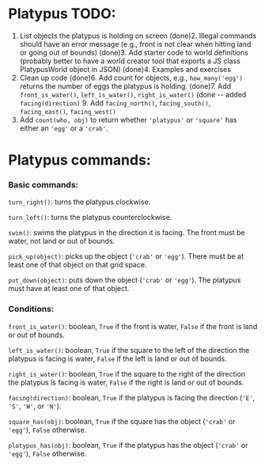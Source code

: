 # Platypus TODO:

1. List objects the platypus is holding on screen
(done)2. Illegal commands should have an error message (e.g., front is not clear when hitting land or going out of bounds)
(done)3. Add starter code to world definitions (probably better to have a world creator tool that exports a JS class PlatypusWorld object in JSON)
(done)4. Examples and exercises
5. Clean up code
(done)6. Add count for objects, e.g., `how_many('egg')` returns the number of eggs the platypus is holding.
(done)7. Add `front_is_water()`, `left_is_water()`, `right_is_water()`
(done -- added `facing(direction)` 9. Add `facing_north()`, `facing_south()`, `facing_east()`, `facing_west()`
8. Add `count(who, obj)` to return whether `'platypus'` or `'square'` has either an `'egg'` or a `'crab'`.

# Platypus commands:

### Basic commands: 
`turn_right()`: turns the platypus clockwise.

`turn_left()`: turns the platypus counterclockwise.

`swim()`: swims the platypus in the direction it is facing. The front must be water, not land or out of bounds.

`pick_up(object)`: picks up the object (`'crab'` or `'egg'`). There must be at least one of that object on that grid space.

`put_down(object)`: puts down the object (`'crab'` or `'egg'`). The platypus must have at least one of that object.

### Conditions:
`front_is_water()`: boolean, `True` if the front is water, `False` if the front is land or out of bounds. 

`left_is_water()`: boolean, `True` if the square to the left of the direction the platypus is facing is water, `False` if the left is land or out of bounds. 

`right_is_water()`: boolean, `True` if the square to the right of the direction the platypus is facing is water, `False` if the right is land or out of bounds. 

`facing(direction)`: boolean, `True` if the platypus is facing the direction (`'E'`, `'S'`, `'W'`, or `'N'`).

`square_has(obj)`: boolean, `True` if the square has the object (`'crab'` or `'egg'`), `False` otherwise.

`platypus_has(obj)`: boolean, `True` if the platypus has the object (`'crab'` or `'egg'`), `False` otherwise.



